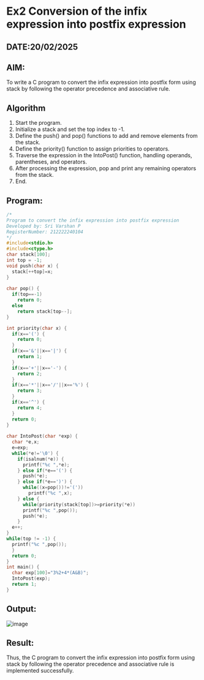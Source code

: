 # Ex2 Conversion of the infix expression into postfix expression
## DATE:20/02/2025
## AIM:
To write a C program to convert the infix expression into postfix form using stack by following the operator precedence and associative rule.

## Algorithm
1. Start the program. 
2. Initialize a stack and set the top index to -1. 
3. Define the push() and pop() functions to add and remove elements from the stack. 
4. Define the priority() function to assign priorities to operators. 
5. Traverse the expression in the IntoPost() function, handling operands, parentheses, and 
operators. 
6. After processing the expression, pop and print any remaining operators from the stack. 
7. End.

## Program:
```C
/*
Program to convert the infix expression into postfix expression
Developed by: Sri Varshan P
RegisterNumber: 212222240104
*/
#include<stdio.h> 
#include<ctype.h> 
char stack[100]; 
int top = -1; 
void push(char x) { 
  stack[++top]=x; 
} 
 
char pop() { 
  if(top==-1) 
    return 0; 
  else 
    return stack[top--]; 
}

int priority(char x) { 
  if(x=='(') { 
    return 0; 
  } 
  if(x=='&'||x=='|') { 
    return 1; 
  } 
  if(x=='+'||x=='-') { 
    return 2; 
  } 
  if(x=='*'||x=='/'||x=='%') { 
    return 3; 
  } 
  if(x=='^') { 
    return 4; 
  } 
  return 0; 
}
 
char IntoPost(char *exp) { 
  char *e,x; 
  e=exp; 
  while(*e!='\0') { 
    if(isalnum(*e)) { 
      printf("%c ",*e);
    } else if(*e=='(') { 
      push(*e); 
    } else if(*e==')') { 
      while((x=pop())!='('))
        printf("%c ",x);
    } else { 
      while(priority(stack[top])>=priority(*e)) 
      printf("%c ",pop()); 
      push(*e); 
    } 
  e++; 
} 
while(top != -1) { 
  printf("%c ",pop()); 
  }
  return 0;
} 
int main() { 
  char exp[100]="3%2+4*(A&B)"; 
  IntoPost(exp); 
  return 1; 
} 
```

## Output:

![image](https://github.com/user-attachments/assets/6d73e34a-8e7b-4835-a4c3-e02ae689dbb6)


## Result:
Thus, the C program to convert the infix expression into postfix form using stack by following the operator precedence and associative rule is implemented successfully.
